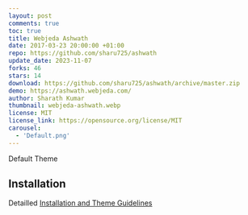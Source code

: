 ```yaml
---
layout: post
comments: true
toc: true
title: Webjeda Ashwath
date: 2017-03-23 20:00:00 +01:00
repo: https://github.com/sharu725/ashwath
update_date: 2023-11-07
forks: 46
stars: 14
download: https://github.com/sharu725/ashwath/archive/master.zip
demo: https://ashwath.webjeda.com/
author: Sharath Kumar
thumbnail: webjeda-ashwath.webp
license: MIT
license_link: https://opensource.org/license/MIT
carousel:
  - 'Default.png'
---
```


Default Theme

## Installation

Detailled [Installation and Theme Guidelines](https://blog.webjeda.com/jekyll-themes/)

